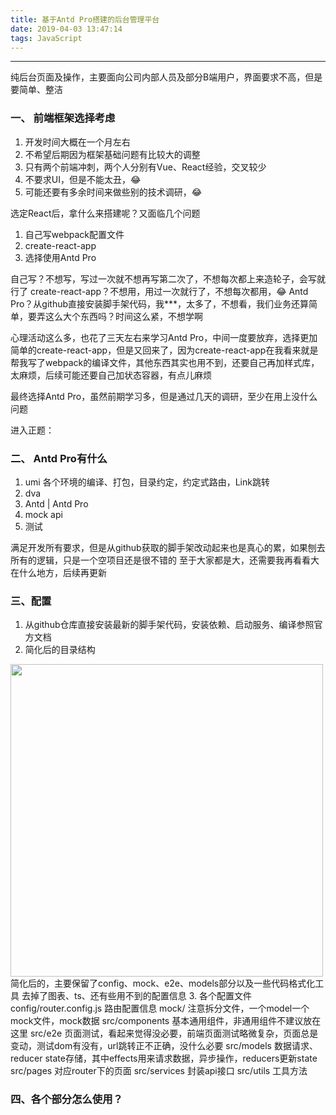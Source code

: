 ```yaml
---
title: 基于Antd Pro搭建的后台管理平台
date: 2019-04-03 13:47:14
tags: JavaScript
---
```


------

纯后台页面及操作，主要面向公司内部人员及部分B端用户，界面要求不高，但是要简单、整洁

### 一、 前端框架选择考虑
1. 开发时间大概在一个月左右
2. 不希望后期因为框架基础问题有比较大的调整
3. 只有两个前端冲刺，两个人分别有Vue、React经验，交叉较少
4. 不要求UI，但是不能太丑，😂
5. 可能还要有多余时间来做些别的技术调研，😂

选定React后，拿什么来搭建呢？又面临几个问题
  <!--more-->
1. 自己写webpack配置文件
2. create-react-app
3. 选择使用Antd Pro

自己写？不想写，写过一次就不想再写第二次了，不想每次都上来造轮子，会写就行了
create-react-app？不想用，用过一次就行了，不想每次都用，😂
Antd Pro？从github直接安装脚手架代码，我***，太多了，不想看，我们业务还算简单，要弄这么大个东西吗？时间这么紧，不想学啊

心理活动这么多，也花了三天左右来学习Antd Pro，中间一度要放弃，选择更加简单的create-react-app，但是又回来了，因为create-react-app在我看来就是帮我写了webpack的编译文件，其他东西其实也用不到，还要自己再加样式库，太麻烦，后续可能还要自己加状态容器，有点儿麻烦


最终选择Antd Pro，虽然前期学习多，但是通过几天的调研，至少在用上没什么问题

进入正题：
### 二、 Antd Pro有什么
1. umi 各个环境的编译、打包，目录约定，约定式路由，Link跳转
2. dva
3. Antd | Antd Pro
4. mock api
5. 测试

满足开发所有要求，但是从github获取的脚手架改动起来也是真心的累，如果刨去所有的逻辑，只是一个空项目还是很不错的
至于大家都是大，还需要我再看看大在什么地方，后续再更新

### 三、配置
1. 从github仓库直接安装最新的脚手架代码，安装依赖、启动服务、编译参照官方文档
2. 简化后的目录结构
<img src='/assets/images/mulu.png' style="width: 500px" />
简化后的，主要保留了config、mock、e2e、models部分以及一些代码格式化工具
去掉了图表、ts、还有些用不到的配置信息
3. 各个配置文件
config/router.config.js 路由配置信息
mock/ 注意拆分文件，一个model一个mock文件，mock数据
src/components 基本通用组件，非通用组件不建议放在这里
src/e2e 页面测试，看起来觉得没必要，前端页面测试略微复杂，页面总是变动，测试dom有没有，url跳转正不正确，没什么必要
src/models 数据请求、reducer state存储，其中effects用来请求数据，异步操作，reducers更新state
src/pages 对应router下的页面
src/services 封装api接口
src/utils 工具方法

### 四、各个部分怎么使用？